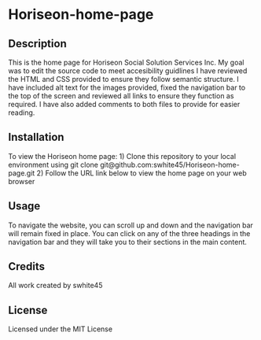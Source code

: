 # Horiseon-home-page
<h2> Description </h2>
This is the home page for Horiseon Social Solution Services Inc. My goal was to edit the source code to meet accesibility guidlines  
I have reviewed the HTML and CSS provided to ensure they follow semantic structure. I have included alt text for the images provided, fixed the navigation bar to the top of the screen and reviewed all links to ensure they function as required. I have also added comments to both files to provide for easier reading. 

<h2> Installation </h2>
To view the Horiseon home page:
1) Clone this repository to your local environment using
   git clone git@github.com:swhite45/Horiseon-home-page.git
2) Follow the URL link below to view the home page on your web browser 

<h2> Usage </h2>
To navigate the website, you can scroll up and down and the navigation bar will remain fixed in place.
You can click on any of the three headings in the navigation bar and they will take you to their sections in the main content. 

<h2> Credits </h2>
All work created by swhite45

<h2> License </h2>
Licensed under the MIT License
